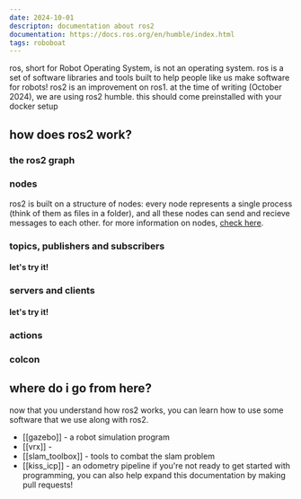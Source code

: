 ```yaml
---
date: 2024-10-01
descripton: documentation about ros2
documentation: https://docs.ros.org/en/humble/index.html
tags: roboboat
---
```

ros, short for Robot Operating System, is not an operating system.
ros is a set of software libraries and tools built to help people like us make software for robots! ros2 is an improvement on ros1.
at the time of writing (October 2024), we are using ros2 humble. this should come preinstalled with your docker setup

## how does ros2 work?
### the ros2 graph
### nodes
ros2 is built on a structure of nodes: every node represents a single process (think of them as files in a folder), and all these nodes can send and recieve messages to each other.
for more information on nodes, [check here](https://docs.ros.org/en/humble/Tutorials/Beginner-CLI-Tools/Understanding-ROS2-Nodes/Understanding-ROS2-Nodes.html).
### topics, publishers and subscribers
#### let's try it!
### servers and clients
#### let's try it!
### actions
### colcon

## where do i go from here?
now that you understand how ros2 works, you can learn how to use some software that we use along with ros2.
* [[gazebo]] - a robot simulation program
* [[vrx]] - 
* [[slam_toolbox]] - tools to combat the slam problem
* [[kiss_icp]] - an odometry pipeline
if you're not ready to get started with programming, you can also help expand this documentation by making pull requests!